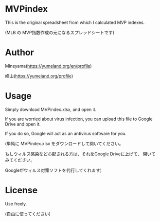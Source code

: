 # MVPindex

This is the original spreadsheet from which I calculated MVP indexes.

(MLB の MVP指数作成の元になるスプレッドシートです)

# Author

Mineyama(https://yumeland.org/en/profile)

峰山(https://yumeland.org/profile)

# Usage

Simply download MVPindex.xlsx, and open it.

If you are worried about virus infection,
you can upload this file to Google Drive and open it.

If you do so, Google will act as an antivirus software for you.

(単純に MVPindex.xlsx をダウンロードして開いてください。

もしウィルス感染など心配される方は、それをGoogle Driveに上げて、
開いてみてください。

Googleがウィルス対策ソフトを代行してくれます)

# License

Use freely.

(自由に使ってください)
